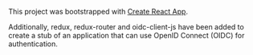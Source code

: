 This project was bootstrapped with [Create React App](https://github.com/facebookincubator/create-react-app).

Additionally, redux, redux-router and oidc-client-js have been added to create a stub of an application that can use OpenID Connect (OIDC) for authentication.